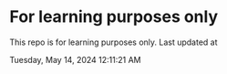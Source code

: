 # For learning purposes only
This repo is for learning purposes only.
Last updated at

Tuesday, May 14, 2024 12:11:21 AM

